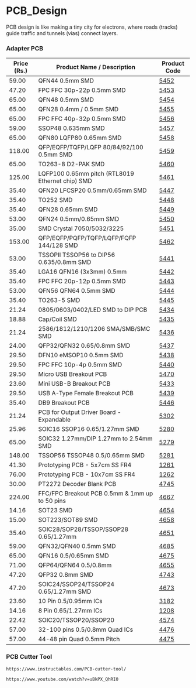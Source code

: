# PCB_Design
PCB design is like making a tiny city for electrons, where roads (tracks) guide traffic and tunnels (vias) connect layers.




### Adapter PCB



| Price (Rs.) | Product Name / Description                                   | Product Code |
| ----------- | ------------------------------------------------------------ | ------------ |
| 59.00       | QFN44 0.5mm SMD                                   | [5452](https://www.sunrom.com/m/5452)         |
| 47.20       | FPC FFC 30p-22p 0.5mm SMD                         | [5453](https://www.sunrom.com/m/5453)         |
| 65.00       | QFN48 0.5mm SMD                                   | [5454](https://www.sunrom.com/m/5454)         |
| 65.00       | QFN28 0.4mm / 0.5mm SMD                           | [5455](https://www.sunrom.com/m/5455)         |
| 65.00       | FPC FFC 40p-32p 0.5mm SMD                         | [5456](https://www.sunrom.com/m/5456)         |
| 59.00       | SSOP48 0.635mm SMD                                | [5457](https://www.sunrom.com/m/5457)         |
| 65.00       | QFN80 LQFP80 0.65mm SMD                           | [5458](https://www.sunrom.com/m/5458)         |
| 118.00      | QFP/EQFP/TQFP/LQFP 80/84/92/100 0.5mm SMD         | [5459](https://www.sunrom.com/m/5459)         |
| 65.00       | TO263-8 D2-PAK SMD                                | [5460](https://www.sunrom.com/m/5460)         |
| 125.00      | LQFP100 0.65mm pitch (RTL8019 Ethernet chip) SMD  | [5461](https://www.sunrom.com/m/5461)         |
| 35.40       | QFN20 LFCSP20 0.5mm/0.65mm SMD                    | [5447](https://www.sunrom.com/m/5447)         |
| 35.40       | TO252 SMD                                         | [5448](https://www.sunrom.com/m/5448)         |
| 35.40       | QFN28 0.65mm SMD                                  | [5449](https://www.sunrom.com/m/5449)         |
| 53.00       | QFN24 0.5mm/0.65mm SMD                            | [5450](https://www.sunrom.com/m/5450)         |
| 35.00       | SMD Crystal 7050/5032/3225                        | [5451](https://www.sunrom.com/m/5451)         |
| 153.00      | QFP/EQFP/PQFP/TQFP/LQFP/FQFP 144/128 SMD          | [5462](https://www.sunrom.com/m/5462)         |
| 53.00       | TSSOPII TSSOP56 to DIP56 0.635/0.8mm SMD          | [5441](https://www.sunrom.com/m/5441)         |
| 35.40       | LGA16 QFN16 (3x3mm) 0.5mm                         | [5442](https://www.sunrom.com/m/5442)         |
| 35.40       | FPC FFC 20p-12p 0.5mm SMD                         | [5443](https://www.sunrom.com/m/5443)         |
| 53.00       | QFN56 QFN64 0.5mm SMD                             | [5444](https://www.sunrom.com/m/5444)         |
| 35.40       | TO263-5 SMD                                       | [5445](https://www.sunrom.com/m/5445)         |
| 21.24       | 0805/0603/0402/LED SMD to DIP PCB                            | [5434](https://www.sunrom.com/m/5434)         |
| 18.88       | Cap/Coil SMD                                      | [5435](https://www.sunrom.com/m/5435)         |
| 21.24       | 2586/1812/1210/1206 SMA/SMB/SMC SMD               | [5436](https://www.sunrom.com/m/5436)         |
| 24.00       | QFP32/QFN32 0.65/0.8mm SMD                        | [5437](https://www.sunrom.com/m/5437)         |
| 29.50       | DFN10 eMSOP10 0.5mm SMD                           | [5438](https://www.sunrom.com/m/5438)         |
| 29.50       | FPC FFC 10p-4p 0.5mm SMD                          | [5440](https://www.sunrom.com/m/5440)         |
| 29.50       | Micro USB Breakout PCB                                       | [5470](https://www.sunrom.com/m/5470)         |
| 23.60       | Mini USB-B Breakout PCB                                      | [5433](https://www.sunrom.com/m/5433)         |
| 29.50       | USB A-Type Female Breakout PCB                               | [5439](https://www.sunrom.com/m/5439)         |
| 35.40       | DB9 Breakout PCB                                             | [5446](https://www.sunrom.com/m/5446)         |
| 21.24       | PCB for Output Driver Board - Expandable                     | [5302](https://www.sunrom.com/m/5302)         |
| 25.96       | SOIC16 SSOP16 0.65/1.27mm SMD                     | [5280](https://www.sunrom.com/m/5280)         |
| 65.00       | SOIC32 1.27mm/DIP 1.27mm to 2.54mm SMD            | [5279](https://www.sunrom.com/m/5279)         |
| 148.00      | TSSOP56 TSSOP48 0.5/0.65mm SMD                    | [5281](https://www.sunrom.com/m/5281)         |
| 41.30       | Prototyping PCB - 5x7cm SS FR4                               | [1261](https://www.sunrom.com/m/1261)         |
| 76.00       | Prototyping PCB - 10x7cm SS FR4                              | [1262](https://www.sunrom.com/m/1262)         |
| 30.00       | PT2272 Decoder Blank PCB                                     | [4745](https://www.sunrom.com/m/4745)         |
| 224.00      | FFC/FPC Breakout PCB 0.5mm & 1mm up to 50 pins               | [4667](https://www.sunrom.com/m/4667)         |
| 14.16       | SOT23 SMD                                         | [4654](https://www.sunrom.com/m/4654)         |
| 15.00       | SOT223/SOT89 SMD                                  | [4658](https://www.sunrom.com/m/4658)         |
| 35.40       | SOIC28/SOP28/TSSOP/SSOP28 0.65/1.27mm             | [4651](https://www.sunrom.com/m/4651)         |
| 59.00       | QFN32/QFN40 0.5mm SMD                             | [4685](https://www.sunrom.com/m/4685)         |
| 65.00       | QFN16 0.5/0.65mm SMD                              | [4675](https://www.sunrom.com/m/4675)         |
| 71.00       | QFP64/QFN64 0.5/0.8mm                             | [4655](https://www.sunrom.com/m/4655)         |
| 47.20       | QFP32 0.8mm SMD                                   | [4743](https://www.sunrom.com/m/4743)         |
| 47.20       | SOIC24/SSOP24/TSSOP24 0.65/1.27mm SMD             | [4673](https://www.sunrom.com/m/4673)         |
| 23.60       | 10 Pin 0.5/0.95mm ICs                             | [3182](https://www.sunrom.com/m/3182)         |
| 14.16       | 8 Pin 0.65/1.27mm ICs                             | [1208](https://www.sunrom.com/m/1208)         |
| 22.42       | SOIC20/TSSOP20/SSOP20                             | [4574](https://www.sunrom.com/m/4574)         |
| 57.00       | 32-100 pins 0.5/0.8mm Quad ICs                    | [4476](https://www.sunrom.com/m/4476)         |
| 57.00       | 44-48 pin Quad 0.5mm Pitch                        | [4475](https://www.sunrom.com/m/4475)         |









### PCB Cutter Tool

```
https://www.instructables.com/PCB-cutter-tool/

https://www.youtube.com/watch?v=uBkPX_QhRI0
```




